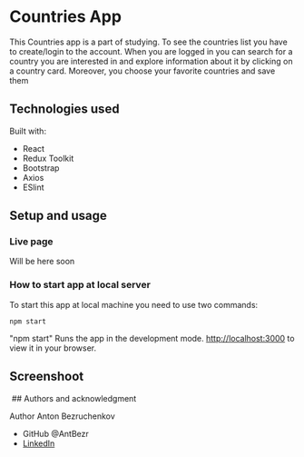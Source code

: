 # Countries App

This Countries app is a part of studying.
To see the countries list you have to create/login to the account. When you are logged in you can search for a country you are interested in and explore information about it by clicking on a country card. Moreover, you choose your favorite countries and save them

## Technologies used

Built with:

- React
- Redux Toolkit
- Bootstrap
- Axios
- ESlint


## Setup and usage

### Live page

Will be here soon

### How to start app at local server

To start this app at local machine you need to use two commands:

`npm start`

"npm start" Runs the app in the development mode.
[http://localhost:3000](http://localhost:3000) to view it in your browser.


## Screenshoot

<img >
## Authors and acknowledgment

Author
Anton Bezruchenkov

- GitHub @AntBezr
- [LinkedIn](https://www.linkedin.com/in/anton-bezruchenkov-a8609617a/)
